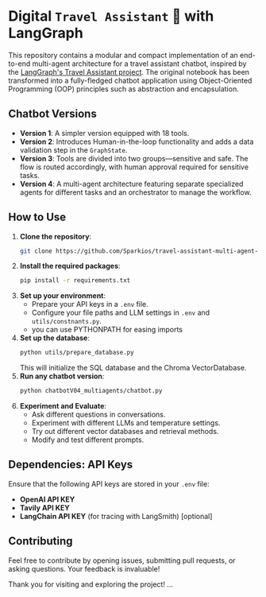 # Digital `Travel Assistant` 🤖 with LangGraph

This repository contains a modular and compact implementation of an end-to-end multi-agent architecture for a travel assistant chatbot, inspired by the [LangGraph's Travel Assistant project](https://langchain-ai.github.io/langgraph/tutorials/customer-support/customer-support/). The original notebook has been transformed into a fully-fledged chatbot application using Object-Oriented Programming (OOP) principles such as abstraction and encapsulation.

## Chatbot Versions

- **Version 1**: A simpler version equipped with 18 tools.
- **Version 2**: Introduces Human-in-the-loop functionality and adds a data validation step in the `GraphState`.
- **Version 3**: Tools are divided into two groups—sensitive and safe. The flow is routed accordingly, with human approval required for sensitive tasks.
- **Version 4**: A multi-agent architecture featuring separate specialized agents for different tasks and an orchestrator to manage the workflow.

## How to Use

1. **Clone the repository**:
   ```bash
   git clone https://github.com/Sparkios/travel-assistant-multi-agent-langgraph.git
   ```
2. **Install the required packages**:
   ```bash
   pip install -r requirements.txt
   ```
3. **Set up your environment**:
   - Prepare your API keys in a `.env` file.
   - Configure your file paths and LLM settings in `.env` and `utils/constnants.py`.
   - you can use PYTHONPATH for easing imports
4. **Set up the database**:
   ```bash
   python utils/prepare_database.py
   ```
   This will initialize the SQL database and the Chroma VectorDatabase.
5. **Run any chatbot version**:
   ```bash
   python chatbotV04_multiagents/chatbot.py
   ```
6. **Experiment and Evaluate**:
   - Ask different questions in conversations.
   - Experiment with different LLMs and temperature settings.
   - Try out different vector databases and retrieval methods.
   - Modify and test different prompts.

## Dependencies: API Keys

Ensure that the following API keys are stored in your `.env` file:

- **OpenAI API KEY**
- **Tavily API KEY**
- **LangChain API KEY** (for tracing with LangSmith) [optional]

## Contributing

Feel free to contribute by opening issues, submitting pull requests, or asking questions. Your feedback is invaluable!

Thank you for visiting and exploring the project!
...
